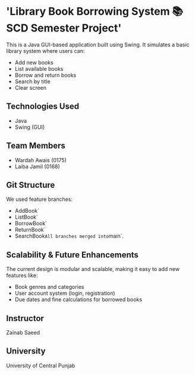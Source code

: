 # 'Library Book Borrowing System 📚 SCD Semester Project'

This is a Java GUI-based application built using Swing. It simulates a basic library system where users can:

- Add new books
- List available books
- Borrow and return books
- Search by title
- Clear screen

## Technologies Used
- Java
- Swing (GUI)

## Team Members
- Wardah Awais (0175)
- Laiba Jamil (0168)

## Git Structure
We used feature branches:
- AddBook`
- ListBook`
- BorrowBook`
- ReturnBook`
- SearchBook`
All branches merged into `main`.

##  Scalability & Future Enhancements
The current design is modular and scalable, making it easy to add new features like:
- Book genres and categories
- User account system (login, registration)
- Due dates and fine calculations for borrowed books

## Instructor
Zainab Saeed

## University
University of Central Punjab
